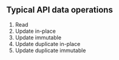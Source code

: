 ## Typical API data operations

1. Read
2. Update in-place
3. Update immutable
4. Update duplicate in-place
5. Update duplicate immutable
